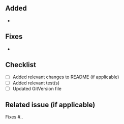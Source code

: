 ## Added

- 
 
## Fixes

-

## Checklist

- [ ] Added relevant changes to README (if applicable)
- [ ] Added relevant test(s)
- [ ] Updated GitVersion file

## Related issue (if applicable)

Fixes #..
